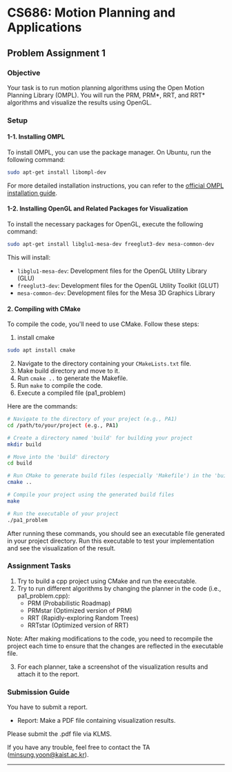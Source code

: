# CS686: Motion Planning and Applications
## Problem Assignment 1

### Objective

Your task is to run motion planning algorithms using the Open Motion Planning Library (OMPL). You will run the PRM, PRM*, RRT, and RRT* algorithms and visualize the results using OpenGL.

### Setup

#### 1-1. Installing OMPL

To install OMPL, you can use the package manager. On Ubuntu, run the following command:

```bash
sudo apt-get install libompl-dev
```

For more detailed installation instructions, you can refer to the [official OMPL installation guide](http://ompl.kavrakilab.org/installation.html).

#### 1-2. Installing OpenGL and Related Packages for Visualization

To install the necessary packages for OpenGL, execute the following command:

```bash
sudo apt-get install libglu1-mesa-dev freeglut3-dev mesa-common-dev
```

This will install:

- `libglu1-mesa-dev`: Development files for the OpenGL Utility Library (GLU)
- `freeglut3-dev`: Development files for the OpenGL Utility Toolkit (GLUT)
- `mesa-common-dev`: Development files for the Mesa 3D Graphics Library

#### 2. Compiling with CMake

To compile the code, you'll need to use CMake. Follow these steps:

1. install cmake
```bash
sudo apt install cmake
```
2. Navigate to the directory containing your `CMakeLists.txt` file.
3. Make build directory and move to it.
4. Run `cmake ..` to generate the Makefile.
5. Run `make` to compile the code.
6. Execute a compiled file (pa1_problem)

Here are the commands:
```bash
# Navigate to the directory of your project (e.g., PA1)
cd /path/to/your/project (e.g., PA1)

# Create a directory named 'build' for building your project
mkdir build

# Move into the 'build' directory
cd build

# Run CMake to generate build files (especially 'Makefile') in the 'build' directory
cmake ..

# Compile your project using the generated build files
make

# Run the executable of your project
./pa1_problem
```

After running these commands, you should see an executable file generated in your project directory. 
Run this executable to test your implementation and see the visualization of the result.

### Assignment Tasks
1. Try to build a cpp project using CMake and run the executable.
2. Try to run different algorithms by changing the planner in the code (i.e., pa1_problem.cpp):
    - PRM (Probabilistic Roadmap)
    - PRMstar (Optimized version of PRM)
    - RRT (Rapidly-exploring Random Trees)
    - RRTstar (Optimized version of RRT)

Note: After making modifications to the code, you need to recompile the project each time to ensure that the changes are reflected in the executable file.


3. For each planner, take a screenshot of the visualization results and attach it to the report.

### Submission Guide
You have to submit a report.
- Report: Make a PDF file containing visualization results.

Please submit the .pdf file via KLMS.

If you have any trouble, feel free to contact the TA (minsung.yoon@kaist.ac.kr).


---

